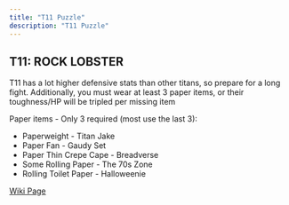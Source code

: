 ```yaml
---
title: "T11 Puzzle"
description: "T11 Puzzle"
---
```


## T11: ROCK LOBSTER
T11 has a lot higher defensive stats than other titans, so prepare for a long fight. Additionally, you must wear at least 3 paper items, or their toughness/HP will be tripled per missing item

Paper items - Only 3 required (most use the last 3):
- Paperweight - Titan Jake 
- Paper Fan - Gaudy Set 
- Paper Thin Crepe Cape - Breadverse 
- Some Rolling Paper - The 70s Zone 
- Rolling Toilet Paper - Halloweenie

[Wiki Page](https://ngu-idle.fandom.com/wiki/ROCK_LOBSTER)